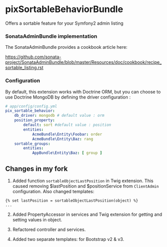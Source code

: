 pixSortableBehaviorBundle
=========================

Offers a sortable feature for your Symfony2 admin listing

### SonataAdminBundle implementation

The SonataAdminBundle provides a cookbook article here:

https://github.com/sonata-project/SonataAdminBundle/blob/master/Resources/doc/cookbook/recipe_sortable_listing.rst

### Configuration

By default, this extension works with Doctrine ORM, but you can choose to use Doctrine MongoDB by defining the driver configuration : 

``` yaml
# app/config/config.yml
pix_sortable_behavior:
    db_driver: mongodb # default value : orm
    position_property:
        default: sort #default value : position
        entities:
            AcmeBundle\Entity\Foobar: order
            AcmeBundle\Entity\Baz: rang
    sortable_groups:
        entities:
            AppBundle\Entity\Baz: [ group ]
```

## Changes in my fork

1. Added function ``sortableObjectLastPosition`` in Twig extension. This caused removing $lastPosition and $positionService from ``ClientAdmin`` configuration. Also changed templates:
``` twig
{% set lastPosition = sortableObjectLastPosition(object) %}
...
```

2. Added PropertyAccessor in services and Twig extension for getting and setting values in object.

3. Refactored controller and services.

4. Added two separate templates: for Bootstrap v2 & v3.
